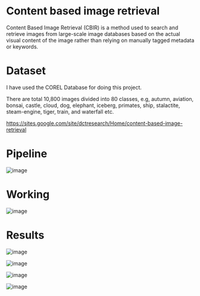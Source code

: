 # Content based image retrieval

Content Based Image Retrieval (CBIR) is a method used to search and retrieve images from large-scale image databases based on the actual visual content of the image rather than relying on manually tagged metadata or keywords.


# Dataset
I have used the COREL Database for doing this project.

There are total 10,800 images divided into 80 classes, e.g, autumn, aviation, bonsai, castle, cloud, dog, elephant, iceberg, primates, ship, stalactite, steam-engine, tiger, train, and waterfall etc.

https://sites.google.com/site/dctresearch/Home/content-based-image-retrieval

# Pipeline
![image](https://github.com/mnusrat786/Content-based-image-retrieval/assets/45511078/f0bd9908-2049-4b97-894d-6643cf902b9e)

# Working
![image](https://github.com/mnusrat786/Content-based-image-retrieval/assets/45511078/e0c28c16-f392-490e-aacd-e515d1c71980)

# Results

![image](https://github.com/mnusrat786/Content-based-image-retrieval/assets/45511078/5cef8b55-5abc-4b0b-9b45-e31b8866cd10)

![image](https://github.com/mnusrat786/Content-based-image-retrieval/assets/45511078/88cbf839-1beb-4299-be8d-a0e76a4e71e5)

![image](https://github.com/mnusrat786/Content-based-image-retrieval/assets/45511078/ab3385c8-01c4-48b7-84e0-c4810dae11e1)

![image](https://github.com/mnusrat786/Content-based-image-retrieval/assets/45511078/def83fa2-5169-4021-9547-1c18c47d77dc)






